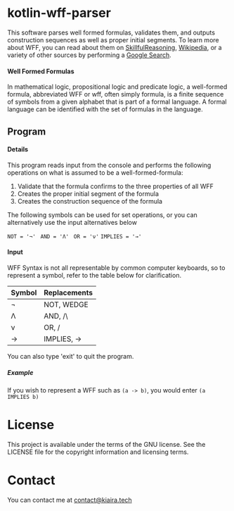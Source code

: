 # kotlin-wff-parser
This software parses well formed formulas, validates them, and outputs construction sequences as well as proper initial segments. To learn more about WFF, you can read about them on [SkillfulReasoning](http://www.skillfulreasoning.com/propositional_logic/well-formed_formulas.html), [Wikipedia](https://en.wikipedia.org/wiki/Well-formed_formula), or a variety of other sources by performing a [Google Search](https://lmgtfy.com/?q=well+formed+formula).

#### Well Formed Formulas
In mathematical logic, propositional logic and predicate logic, a well-formed formula, abbreviated WFF or wff, often simply formula, is a finite sequence of symbols from a given alphabet that is part of a formal language. A formal language can be identified with the set of formulas in the language.

## Program
#### Details
This program reads input from the console and performs the following operations on what is assumed to be a well-formed-formula:
1. Validate that the formula confirms to the three properties of all WFF
2. Creates the proper initial segment of the formula
3. Creates the construction sequence of the formula
 
The following symbols can be used for set operations, or you can alternatively use the input alternatives below

`NOT = '¬' `
`AND = 'Λ' `
`OR = 'ν'` 
`IMPLIES = '→'`

#### Input 
WFF Syntax is not all representable by common computer keyboards, so to represent a symbol, refer to the table below for clarification.

| Symbol        | Replacements 
| ------------- |:-------------
|¬| NOT, WEDGE
|Λ| AND, /\
|ν| OR, \/   
|→| IMPLIES, ->

You can also type 'exit' to quit the program.

##### Example

If you wish to represent a WFF such as `(a -> b)`, you would enter `(a IMPLIES b)`

# License

This project is available under the terms of the GNU license. See the LICENSE file for the copyright information and licensing terms.

# Contact

You can contact me at contact@kiaira.tech 

[Wikipedia]: http://www.skillfulreasoning.com/propositional_logic/well-formed_formulas.html